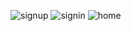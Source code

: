 ![signup](https://github.com/Nastya051/WorkoutStatistics/assets/43984806/cec0fc50-9747-49c5-b713-87d23e0ebcfb)
![signin](https://github.com/Nastya051/WorkoutStatistics/assets/43984806/e7def508-1470-46ec-a6d1-f3feddec5946)
![home](https://github.com/Nastya051/WorkoutStatistics/assets/43984806/121fad11-65fd-4f49-8cb7-de81f740d584)

